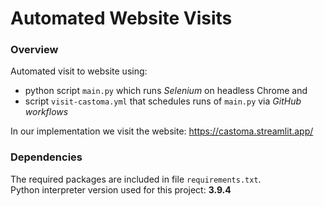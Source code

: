 # Automated Website Visits

### Overview
Automated visit to website using:
- python script ```main.py``` which runs _Selenium_ on headless Chrome and
- script ```visit-castoma.yml``` that schedules runs of ```main.py``` via _GitHub workflows_

In our implementation we visit the website: https://castoma.streamlit.app/

### Dependencies
The required packages are included in file ```requirements.txt```.<br>
Python interpreter version used for this project: **3.9.4**
